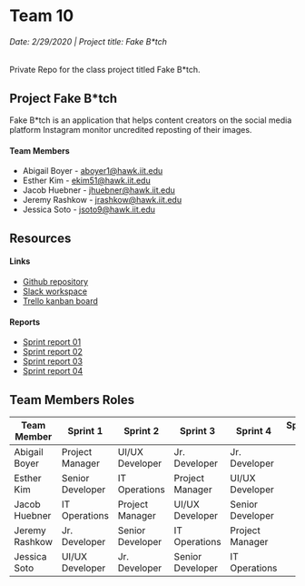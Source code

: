 # Team 10
###### Date: 2/29/2020 | Project title: Fake B*tch
Private Repo for the class project titled Fake B*tch.

## Project Fake B*tch
Fake B*tch is an application that helps content creators on the social media platform Instagram monitor uncredited reposting of their images.

#### Team Members
- Abigail Boyer - aboyer1@hawk.iit.edu
- Esther Kim - ekim51@hawk.iit.edu
- Jacob Huebner - jhuebner@hawk.iit.edu
- Jeremy Rashkow - jrashkow@hawk.iit.edu
- Jessica Soto - jsoto9@hawk.iit.edu

## Resources

#### Links

- [Github repository](https://github.com/JakerHuber/system-integration-project)
- [Slack workspace](https://app.slack.com/client/TSFTHEN11/CSEJ6PRU2)
- [Trello kanban board](https://trello.com/b/dhHQU1H7/fakebtch)

#### Reports
- [Sprint report 01](https://github.com/JakerHuber/system-integration-project/tree/master/reports/sprint-01/sprint-01.md)
- [Sprint report 02](https://github.com/JakerHuber/system-integration-project/tree/master/reports/sprint-02/sprint-02.md)
- [Sprint report 03](https://github.com/JakerHuber/system-integration-project/tree/master/reports/sprint-03/sprint-03.md)
- [Sprint report 04]()

## Team Members Roles
| Team Member    | Sprint 1         | Sprint 2         | Sprint 3         | Sprint 4         | Sprint 5         |
| -------------- | ---------------- | ---------------- | ---------------- | ---------------- | ---------------- |
| Abigail Boyer  | Project Manager  | UI/UX Developer  | Jr. Developer    | Jr. Developer    |                  |
| Esther Kim     | Senior Developer | IT Operations    | Project Manager  | UI/UX Developer  |                  | 
| Jacob Huebner  | IT Operations    | Project Manager  | UI/UX Developer  | Senior Developer |                  | 
| Jeremy Rashkow | Jr. Developer    | Senior Developer | IT Operations    | Project Manager  |                  | 
| Jessica Soto   | UI/UX Developer  | Jr. Developer    | Senior Developer | IT Operations    |                  | 

